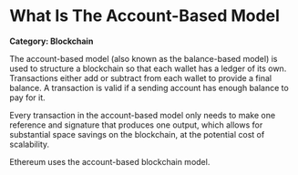 # What Is The Account-Based Model

__Category: Blockchain__

The account-based model (also known as the balance-based model) is used to structure a blockchain so that each wallet has a ledger of its own. Transactions either add or subtract from each wallet to provide a final balance. A transaction is valid if a sending account has enough balance to pay for it. 

Every transaction in the account-based model only needs to make one reference and signature that produces one output, which allows for substantial space savings on the blockchain, at the potential cost of scalability.

Ethereum uses the account-based blockchain model.
